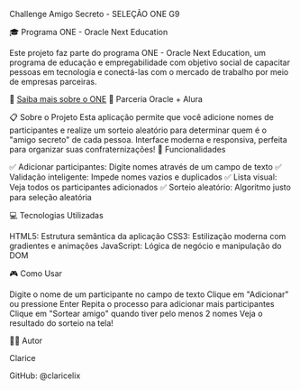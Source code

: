 Challenge Amigo Secreto - SELEÇÃO ONE G9

🎓 Programa ONE - Oracle Next Education 

Este projeto faz parte do programa ONE - Oracle Next Education, um programa de educação e empregabilidade com objetivo social de capacitar pessoas em tecnologia e conectá-las com o mercado de trabalho por meio de empresas parceiras.

🔗 [Saiba mais sobre o ONE](https://www.oracle.com/education/oracle-next-education/) 
🤝 Parceria Oracle + Alura

📋 Sobre o Projeto
Esta aplicação permite que você adicione nomes de participantes e realize um sorteio aleatório para determinar quem é o "amigo secreto" de cada pessoa. Interface moderna e responsiva, perfeita para organizar suas confraternizações!
🚀 Funcionalidades

✅ Adicionar participantes: Digite nomes através de um campo de texto
✅ Validação inteligente: Impede nomes vazios e duplicados
✅ Lista visual: Veja todos os participantes adicionados
✅ Sorteio aleatório: Algoritmo justo para seleção aleatória


💻 Tecnologias Utilizadas

HTML5: Estrutura semântica da aplicação
CSS3: Estilização moderna com gradientes e animações
JavaScript: Lógica de negócio e manipulação do DOM

🎮 Como Usar

Digite o nome de um participante no campo de texto
Clique em "Adicionar" ou pressione Enter
Repita o processo para adicionar mais participantes
Clique em "Sortear amigo" quando tiver pelo menos 2 nomes
Veja o resultado do sorteio na tela!

👨‍💻 Autor

Clarice

GitHub: @claricelix

